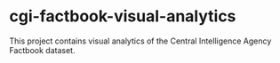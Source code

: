 # cgi-factbook-visual-analytics
This project contains visual analytics of the Central Intelligence Agency Factbook dataset.
